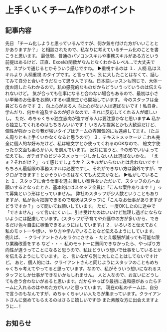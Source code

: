 # 上手くいくチーム作りのポイント

## 記事内容
先日
「チーム化しようと思っているんですが、何か気を付けた方がいいこととかありますか？」
と相談されたので、私なりに考えているチーム化のことを書こうと思います。
最低限、普通のパソコンスキルや事務スキルがある方という前提はあるけど、正直、Excelの関数がなんとなくわかるレベル…で大丈夫です。スプシで通じるとかそういう感じですね。
▶重視するのは
１．人柄
私はスキルより
人柄重視
のタイプです。と言っても、別に大したことはなくて、話してみて自分と合いそうだなって思う人ですね。日本語レッスンも同じで、大体一度お話したらわかるので。私の感覚的なものだからどういうっていうのは伝えられないけど。
気が合っても仕事になると合わない場合もあるので、最初は小さい単発のお仕事をお願いするor講座生から開始しています。
今のスタッフは全員どちらかです
２．向上心がある人
向上心がない人は選ばないです！私自身、学んだり、何かを追及するのが好きなので、それに反応してくれる人が嬉しいし。
ただ、めちゃくちゃ独立志向が強すぎる人は要注意かなと思います⚠️
私から独立してくれるのはもちろんいいです！
いろんな提案とかも大歓迎だけど、個性が強かったり我が強いタイプはチームの雰囲気的にも遠慮してます。（たぶん周りとも上手くいかなくなると思うので）
３．テキストメッセージ
これも完全に個人的な好みだけど、私は絵文字とか使ってくれるのOKなので、
絵文字使ったり文面も柔らかい人
を選んでいます。
反対に言うと、↑の形でいいよって伝えても、ガチガチのビジネスメッセージしかしない人は選ばないかな。
「えぇ？それだけ？」
って感じでしょうか？
スキルがいらないとは言わないです！もちろん最低限の事務スキルは必要ですし、それができない方は論外ですが、マクロができます！とかそういうのはなくても大丈夫かなと。
▶私がしていること
１．スタッフに合う仕事を選ぶ
新しい案件をいただいて、スタッフの方へお願いするとなったとき、基本的にはスタッフ全員に「こんな案件あります！」って募集という形はとっていません。
弊社のスタッフが少人数ということもありますが、私が色々把握できるので現状はスタッフに「こんなお仕事がありますがどうですか？」って聞いてお願いしています。
ただ、一度OKしたのに途中で「できません」って言いにくいし、引き受けたのはいいけど無理し過ぎにならないようには配慮しています。(スタッフが子育てや介護中の方が多いから、できるだけ色々自由に稼働できるようにはしています。)
２．いろいろと伝えておく
私のモットーや想い、やり方や学んでいることなど伝えるようにしています。
例えば、
・クライアントさんをラクにさせる
・たとえ報酬が減っても可能な限り業務改善をする
など・・・
私のモットーに賛同できなかったら、やっぱり方向性が違うってことになると思うので、私はどういう想いで仕事をしているとかを伝えるようにしています。
と、言いながら別に大したことはしてないですけど。
あと、個人的には、クライアントさんと同じようにスタッフのこともめちゃくちゃ考えてやってると思っています。なので、私がそういう想いになれるスタッフとしか仕事ができないかもしれません。
人と人なので、お互いにどうしても合う合わないがあると思います。だからやっぱり最初に違和感があったらチームに入れるのはやめた方がいいと思っています。
現在の私のチームは、自分で言うのもなんですが、めちゃくちゃいい人たちが集まっています。クライアントさんに褒めてもらえるのはさらに嬉しいです😊
また素敵な方に出会えますように…！

## お知らせ
